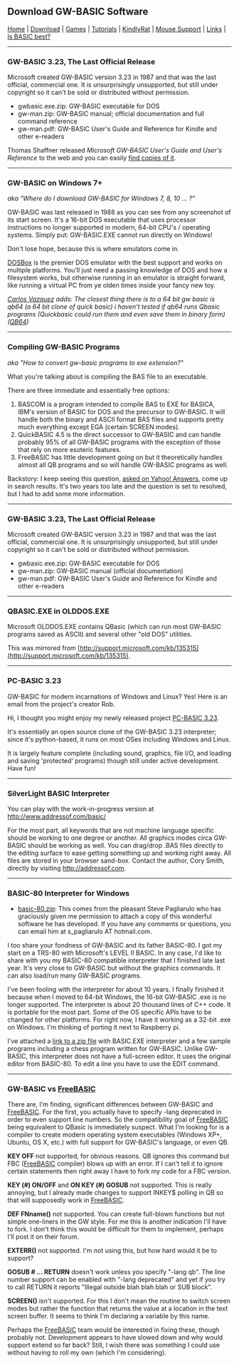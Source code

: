 ## Download GW-BASIC Software

[Home](https://gw-basic.com) | [Download](Download.md) | [Games](Games.md) | [Tutorials](Tutorials.md) | [KindlyRat](KindlyRat.md) | [Mouse Support](MouseSupport.md) | [Links](Links.md) | [Is BASIC best?](IsBasicBest.md)

---

### GW-BASIC 3.23, The Last Official Release

Microsoft created GW-BASIC version 3.23 in 1987 and that was the last official, commercial one. It is unsurprisingly unsupported, but still under copyright so it can't be sold or distributed without permission.

- gwbasic.exe.zip: GW-BASIC executable for DOS
- gw-man.zip: GW-BASIC manual; official documentation and full command reference
- gw-man.pdf: GW-BASIC User's Guide and Reference for Kindle and other e-readers

Thomas Shaffner released *Microsoft GW-BASIC User's Guide and User's Reference* to the web and you can easily [find copies of it](http://www.google.com/search?q=gw-basic+user+guide).

---

### GW-BASIC on Windows 7+

*aka "Where do I download GW-BASIC for Windows 7, 8, 10 ... ?"*

GW-BASIC was last released in 1988 as you can see from any screenshot of its start screen. It's a 16-bit DOS executable that uses processor instructions no longer supported in modern, 64-bit CPU's / operating systems. Simply put: GW-BASIC.EXE cannot run directly on Windows!

Don't lose hope, because this is where emulators come in.

[DOSBox](https://www.dosbox.com) is the premier DOS emulator with the best support and works on multiple platforms. You'll just need a passing knowledge of DOS and how a filesystem works, but otherwise running in an emulator is straight forward, like running a virtual PC from ye olden times inside your fancy new toy.

*[Carlos Vazquez](http://web.archive.org/web/20160412174036/http://laislapr.tk/) adds: The closest thing there is to a 64 bit gw basic is qb64 (a 64 bit clone of quick basic) i haven't tested if qb64 runs Qbasic programs (Quickbasic could run them and even save them in binary form) ([QB64](https://www.qb64.org/))*

---

### Compiling GW-BASIC Programs

*aka "How to convert gw-basic programs to exe extension?"*

What you're talking about is compiling the BAS file to an executable.

There are three immediate and essentially free options:

1. BASCOM is a program intended to compile BAS to EXE for BASICA, IBM's version of BASIC for DOS and the precursor to GW-BASIC. It will handle both the binary and ASCII format BAS files and supports pretty much everything except EGA (certain SCREEN modes).  
2. QuickBASIC 4.5 is the direct successor to GW-BASIC and can handle probably 95% of all GW-BASIC programs with the exception of those that rely on more esoteric features.  
3. FreeBASIC has little development going on but it theoretically handles almost all QB programs and so will handle GW-BASIC programs as well.  

Backstory: I keep seeing this question, [asked on Yahoo! Answers](http://web.archive.org/web/20160412174036/https://answers.yahoo.com/question/index?qid=20080929193512AADtsZ0), come up in search results. It's two years too late and the question is set to resolved, but I had to add some more information.

---

### GW-BASIC 3.23, The Last Official Release

Microsoft created GW-BASIC version 3.23 in 1987 and that was the last official, commercial one. It is unsurprisingly unsupported, but still under copyright so it can't be sold or distributed without permission.

- gwbasic.exe.zip: GW-BASIC executable for DOS
- gw-man.zip: GW-BASIC manual (official documentation)
- gw-man.pdf: GW-BASIC User's Guide and Reference for Kindle and other e-readers

---

### QBASIC.EXE in OLDDOS.EXE

Microsoft OLDDOS.EXE contains QBasic (which can run most GW-BASIC programs saved as ASCII) and several other "old DOS" utilities.

This was mirrored from [http://support.microsoft.com/kb/135315](http://support.microsoft.com/kb/135315).

---

### PC-BASIC 3.23

GW-BASIC for modern incarnations of Windows and Linux? Yes! Here is an email from the project's creator Rob.

Hi, I thought you might enjoy my newly released project [PC-BASIC 3.23](https://sourceforge.net/projects/pcbasic/).

It's essentially an open source clone of the GW-BASIC 3.23 interpreter; since it's python-based, it runs on most OSes including Windows and Linux.

It is largely feature complete (including sound, graphics, file I/O, and loading and saving 'protected' programs) though still under active development. Have fun!

---

### SilverLight BASIC Interpreter

You can play with the work-in-progress version at http://www.addressof.com/basic/

For the most part, all keywords that are not machine language specific should be working to one degree or another. All graphics modes circa GW-BASIC should be working as well. You can drag/drop .BAS files directly to the editing surface to ease getting something up and working right away. All files are stored in your browser sand-box. Contact the author, Cory Smith, directly by visiting http://addressof.com.

---

### BASIC-80 Interpreter for Windows

- [basic-80.zip](basic-80.zip): This comes from the pleasant Steve Pagliarulo who has graciously given me permission to attach a copy of this wonderful software he has developed. If you have any comments or questions, you can email him at s_pagliarulo AT hotmail.com.

I too share your fondness of GW-BASIC and its father BASIC-80. I got my start on a TRS-80 with Microsoft's LEVEL II BASIC. In any case, I'd like to share with you my BASIC-80 compatible interpreter that I finished late last year. It's very close to GW-BASIC but without the graphics commands. It can also load/run many GW-BASIC programs.

I've been fooling with the interpreter for about 10 years. I finally finished it because when I moved to 64-bit Windows, the 16-bit GW-BASIC .exe is no longer supported. The interpreter is about 20 thousand lines of C++ code. It is portable for the most part. Some of the OS specific APIs have to be changed for other platforms. For right now, I have it working as a 32-bit .exe on Windows. I'm thinking of porting it next to Raspberry pi.

I've attached a [link to a zip file](basic-80.zip) with BASIC.EXE interpreter and a few sample programs including a chess program written for GW-BASIC. Unlike GW-BASIC, this interpreter does not have a full-screen editor. It uses the original editor from BASIC-80. To edit a line you have to use the EDIT command.

---

### GW-BASIC vs [FreeBASIC](https://www.freebasic.net/)

There are, I'm finding, significant differences between GW-BASIC and [FreeBASIC](https://www.freebasic.net/). For the first, you actually have to specify -lang deprecated in order to even support line numbers. So the compatibility goal of [FreeBASIC](https://www.freebasic.net/) being equivalent to QBasic is immediately suspect. What I'm looking for is a compiler to create modern operating system executables (Windows XP+, Ubuntu, OS X, etc.) with full support for GW-BASIC's language, or even QB.

**KEY OFF** not supported, for obvious reasons. QB ignores this command but FBC ([FreeBASIC](https://www.freebasic.net/) compiler) blows up with an error. If I can't tell it to ignore certain statements then right away I have to fork my code for a FBC version.

**KEY (#) ON/OFF** and **ON KEY (#) GOSUB** not supported. This is really annoying, but I already made changes to support INKEY$ polling in QB so that will supposedly work in [FreeBASIC](https://www.freebasic.net/).

**DEF FNname()** not supported. You can create full-blown functions but not simple one-liners in the GW style. For me this is another indication I'll have to fork. I don't think this would be difficult for them to implement, perhaps I'll post it on their forum.

**EXTERR()** not supported. I'm not using this, but how hard would it be to support?

**GOSUB # ... RETURN** doesn't work unless you specify "-lang qb". The line number support can be enabled with "-lang deprecated" and yet if you try to call RETURN it reports "Illegal outside blah blah blah or SUB block".

**SCREEN()** isn't supported. For this I don't mean the routine to switch screen modes but rather the function that returns the value at a location in the text screen buffer. It seems to think I'm declaring a variable by this name.

Perhaps the [FreeBASIC](https://www.freebasic.net/) team would be interested in fixing these, though probably not. Development appears to have slowed down and why would support extend so far back? Still, I wish there was something I could use without having to roll my own (which I'm considering).
